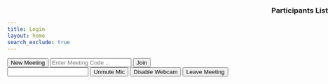 ```yaml
---
title: Login
layout: home
search_exclude: true
---
```


<html>
  <head>
    <!--favicon-->
    <link
      rel="shortcut icon"
      href="https://videosdk.live/favicon/favicon.ico"
    />
    <meta charset="UTF-8" />
    <link rel="stylesheet" href="./assets/css/index.css" />
    <!--add necessary bootstrap links here -->
  </head>
  <body class="bg-secondary">
    <!--join-screen-->
    <div
      id="join-screen"
      class="flex flex-row align-items-center justify-content-center h-100" >
      <button
        class="btn btn-primary"
        id="btnCreateMeeting"
        onclick="meetingHandler(true)" >
        New Meeting
      </button>
      <input
        type="text"
        id="txtMeetingCode"
        placeholder="Enter Meeting Code .." />
      <button
        id="btnJoinMeeting"
        onclick="meetingHandler(false)"
        class="btn btn-primary" >
        Join
      </button>
    </div>
    <!--grid-screen-->
    <div id="grid-screen">
      <div>
        <input
          type="text"
          class="form-control navbar-brand"
          id="lblMeetingId"
          readonly
        />
        <button class="btn btn-dark" id="btnToggleMic">Unmute Mic</button>
        <button class="btn btn-dark" id="btnToggleWebCam">Disable Webcam</button>
        <button class="btn btn-dark" id="btnLeaveMeeting">Leave Meeting</button>
      </div>
      <br />
      <div id="videoContainer"></div>
      <div
        style="position: absolute;
              top: 10px;
              right: 0px;
              height: 50%;
              overflow-y: scroll;" >
        <h3>Participants List</h3>
        <div id="participantsList"></div>
      </div>
    </div>
    <!--scripts-->
    <script src="./assets/js/config.js"></script>
    <script src="./assets/js/index.js"></script>
    <script src="https://sdk.videosdk.live/js-sdk/0.0.20/videosdk.js"></script>
  </body>
</html>